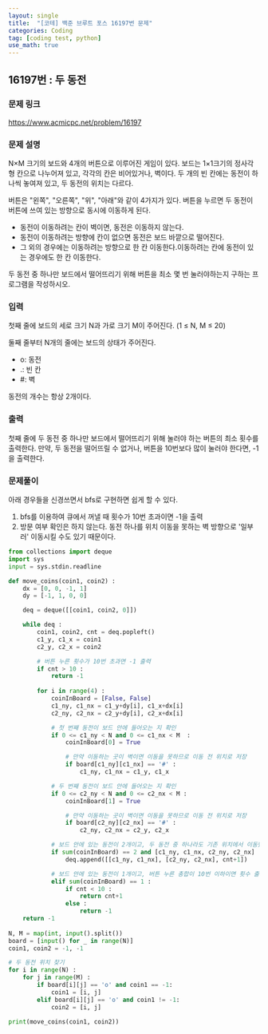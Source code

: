 ```yaml
---
layout: single
title:  "[코테] 백준 브루트 포스 16197번 문제"
categories: Coding
tag: [coding test, python]
use_math: true
---
```


## 16197번 : 두 동전
### 문제 링크
<https://www.acmicpc.net/problem/16197>

### 문제 설명
N×M 크기의 보드와 4개의 버튼으로 이루어진 게임이 있다. 보드는 1×1크기의 정사각형 칸으로 나누어져 있고, 각각의 칸은 비어있거나, 벽이다. 두 개의 빈 칸에는 동전이 하나씩 놓여져 있고, 두 동전의 위치는 다르다.

버튼은 "왼쪽", "오른쪽", "위", "아래"와 같이 4가지가 있다. 버튼을 누르면 두 동전이 버튼에 쓰여 있는 방향으로 동시에 이동하게 된다.

- 동전이 이동하려는 칸이 벽이면, 동전은 이동하지 않는다.
- 동전이 이동하려는 방향에 칸이 없으면 동전은 보드 바깥으로 떨어진다.
- 그 외의 경우에는 이동하려는 방향으로 한 칸 이동한다.이동하려는 칸에 동전이 있는 경우에도 한 칸 이동한다.

두 동전 중 하나만 보드에서 떨어뜨리기 위해 버튼을 최소 몇 번 눌러야하는지 구하는 프로그램을 작성하시오.

### 입력
첫째 줄에 보드의 세로 크기 N과 가로 크기 M이 주어진다. (1 ≤ N, M ≤ 20)

둘째 줄부터 N개의 줄에는 보드의 상태가 주어진다.

- o: 동전
- .: 빈 칸
- #: 벽

동전의 개수는 항상 2개이다.

### 출력
첫째 줄에 두 동전 중 하나만 보드에서 떨어뜨리기 위해 눌러야 하는 버튼의 최소 횟수를 출력한다. 만약, 두 동전을 떨어뜨릴 수 없거나, 버튼을 10번보다 많이 눌러야 한다면, -1을 출력한다.

### 문제풀이
아래 경우들을 신경쓰면서 bfs로 구현하면 쉽게 할 수 있다.

1. bfs를 이용하여 큐에서 꺼낼 때 횟수가 10번 초과이면 -1을 출력
2. 방문 여부 확인은 하지 않는다. 동전 하나를 위치 이동을 못하는 벽 방향으로 '일부러' 이동시킬 수도 있기 때문이다.


```python
from collections import deque
import sys
input = sys.stdin.readline

def move_coins(coin1, coin2) :
    dx = [0, 0, -1, 1]
    dy = [-1, 1, 0, 0]

    deq = deque([[coin1, coin2, 0]])   

    while deq : 
        coin1, coin2, cnt = deq.popleft()
        c1_y, c1_x = coin1
        c2_y, c2_x = coin2

        # 버튼 누른 횟수가 10번 초과면 -1 출력
        if cnt > 10 :
            return -1
            
        for i in range(4) : 
            coinInBoard = [False, False]
            c1_ny, c1_nx = c1_y+dy[i], c1_x+dx[i]
            c2_ny, c2_nx = c2_y+dy[i], c2_x+dx[i]

            # 첫 번째 동전이 보드 안에 들어오는 지 확인
            if 0 <= c1_ny < N and 0 <= c1_nx < M  :
                coinInBoard[0] = True

                # 만약 이동하는 곳이 벽이면 이동을 못하므로 이동 전 위치로 저장
                if board[c1_ny][c1_nx] == '#' :
                    c1_ny, c1_nx = c1_y, c1_x

            # 두 번째 동전이 보드 안에 들어오는 지 확인
            if 0 <= c2_ny < N and 0 <= c2_nx < M :
                coinInBoard[1] = True

                # 만약 이동하는 곳이 벽이면 이동을 못하므로 이동 전 위치로 저장
                if board[c2_ny][c2_nx] == '#' :
                    c2_ny, c2_nx = c2_y, c2_x

            # 보드 안에 있는 동전이 2개이고, 두 동전 중 하나라도 기존 위치에서 이동했으면 큐에 넣기
            if sum(coinInBoard) == 2 and [c1_ny, c1_nx, c2_ny, c2_nx] != [c1_y, c1_x, c2_y, c2_x] : 
                deq.append([[c1_ny, c1_nx], [c2_ny, c2_nx], cnt+1])

            # 보드 안에 있는 동전이 1개이고, 버튼 누른 총합이 10번 이하이면 횟수 출력 아니면 -1 출력
            elif sum(coinInBoard) == 1 :
                if cnt < 10 :
                    return cnt+1
                else :
                    return -1
    return -1
    
N, M = map(int, input().split())
board = [input() for _ in range(N)]
coin1, coin2 = -1, -1

# 두 동전 위치 찾기
for i in range(N) :
    for j in range(M) :
        if board[i][j] == 'o' and coin1 == -1:
            coin1 = [i, j]
        elif board[i][j] == 'o' and coin1 != -1:
            coin2 = [i, j]

print(move_coins(coin1, coin2))
```
